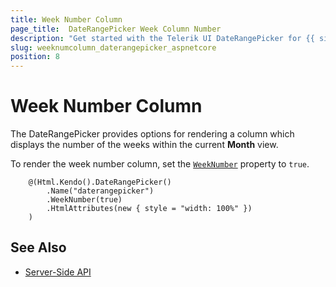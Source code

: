 ```yaml
---
title: Week Number Column
page_title:  DateRangePicker Week Column Number
description: "Get started with the Telerik UI DateRangePicker for {{ site.framework }} and learn how to render a column for the number of weeks within the current month."
slug: weeknumcolumn_daterangepicker_aspnetcore
position: 8
---
```


# Week Number Column

The DateRangePicker provides options for rendering a column which displays the number of the weeks within the current **Month** view.

To render the week number column, set the [`WeekNumber`](/api//Kendo.Mvc.UI.Fluent/DateRangePickerBuilder#weeknumbersystemboolean) property to `true`.

```
    @(Html.Kendo().DateRangePicker()
        .Name("daterangepicker")
        .WeekNumber(true)
        .HtmlAttributes(new { style = "width: 100%" })
    )
```

## See Also

* [Server-Side API](/api/daterangepicker)
